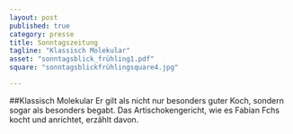 ```yaml
---
layout: post
published: true
category: presse
title: Sonntagszeitung
tagline: "Klassisch Molekular"
asset: "sonntagsblick_frühling1.pdf"
square: "sonntagsblickfrühlingsquare4.jpg"

---
```


##Klassisch Molekular
Er gilt als nicht nur besonders guter Koch, sondern sogar als besonders begabt. Das Artischokengericht, wie es Fabian Fchs kocht und anrichtet, erzählt davon.
